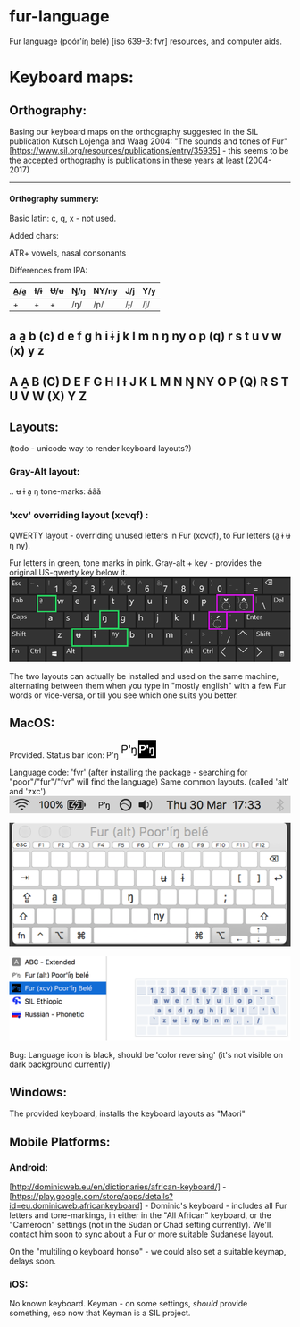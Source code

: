 # fur-language
Fur language (poór'íŋ belé) [iso 639-3: fvr] resources, and computer aids.


# Keyboard maps:
## Orthography:
Basing our keyboard maps on the orthography suggested in the SIL publication Kutsch Lojenga and Waag 2004: "The sounds and tones of Fur"
[https://www.sil.org/resources/publications/entry/35935] - this seems to be the accepted orthography is publications in these years at least (2004-2017)

----
#### Orthography summery:

Basic latin: c, q, x - not used.

Added chars:

ATR+ vowels, nasal consonants

Differences from IPA:

|A̲/a̱|Ɨ/ɨ|Ʉ/ʉ|Ŋ/ŋ|NY/ny|J/j|Y/y|
|-|-|-|-|-|-|-|
|+|+|+|/ŋ/|/ɲ/|/ɟ/|/j/|

a a̱ b (c) d e f g h i ɨ j k l m n ŋ ny o p (q) r s t u v w (x) y z
-------
A A̱ B (C) D E F G H I Ɨ J K L M N Ŋ NY O P (Q) R S T U V W (X) Y Z
-------


## Layouts:
(todo - unicode way to render keyboard layouts?)
### Gray-Alt layout:
..
ʉ ɨ a̱ ŋ
tone-marks: áâǎ
### 'xcv' overriding layout (xcvqf) :
QWERTY layout - overriding unused letters in Fur (xcvqf), to Fur letters (a̱ ɨ ʉ ŋ ny).

Fur letters in green, tone marks in pink. Gray-alt + key - provides the original US-qwerty key below it.
![image of lowercase keymap](./kbd_zxc_01.png)

The two layouts can actually be installed and used on the same machine, alternating between them when you type in "mostly english" with a few Fur words or vice-versa, or till you see which one suits you better.


## MacOS:
Provided.
Status bar icon: P'ŋ
![image icon with transparent bg ](./Pn.png)![dark](./Pn_x.png)

 Language code: 'fvr' (after installing the package - searching for "poor"/"fur"/"fvr" will find the language) Same common layouts. (called 'alt' and 'zxc')
![image of mac status bar with P'ŋ icon](./fur_mac_02.png)

![image of alt-state keymap](./fur_mac_03.png)

![image of alt-state keymap](./fur_mac_01.png)

Bug: Language icon is black, should be 'color reversing' (it's not visible on dark background currently)

## Windows:
The provided keyboard, installs the keyboard layouts as "Maori"

## Mobile Platforms:

### Android:
[http://dominicweb.eu/en/dictionaries/african-keyboard/] -
[https://play.google.com/store/apps/details?id=eu.dominicweb.africankeyboard] - Dominic's keyboard - includes all Fur letters and tone-markings, in either in the "All African" keyboard, or the "Cameroon" settings (not in the Sudan or Chad setting currently). We'll contact him soon to sync about a Fur or more suitable Sudanese layout.

On the "multiling o keyboard honso" - we could also set a suitable keymap, delays soon.

### iOS:
No known keyboard.
Keyman - on some settings, _should_ provide something, esp now that Keyman is a SIL project.
